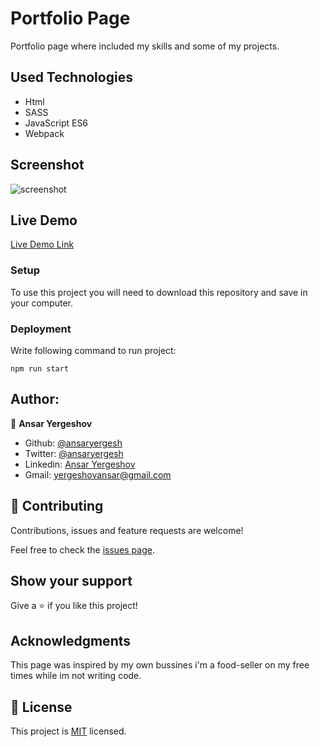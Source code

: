 # Portfolio Page

Portfolio page where included my skills and some of my projects.

## Used Technologies

- Html
- SASS
- JavaScript ES6
- Webpack

## Screenshot
![screenshot](https://sun1.tele2-kz-shymkent.userapi.com/6VsiUeyDM5o8Yw-DbC4-g2dFMiTzLh_uiqSH2Q/suudTcSlp5k.jpg)

## Live Demo

[Live Demo Link](https://ansaryergesh.com)


### Setup

To use this project you will need to download this repository and save in your computer.

### Deployment
Write following command to run project:
```
npm run start
```

## Author:

👤 **Ansar Yergeshov**

- Github: [@ansaryergesh](https://github.com/ansaryergesh)
- Twitter: [@ansaryergesh](https://twitter.com/ansaryergesh)
- Linkedin: [Ansar Yergeshov](https://www.linkedin.com/in/ansaryergesh/)
- Gmail: yergeshovansar@gmail.com

## 🤝 Contributing

Contributions, issues and feature requests are welcome!

Feel free to check the [issues page](issues/).

## Show your support

Give a ⭐️ if you like this project!

## Acknowledgments

This page was inspired by my own bussines i'm a food-seller on my free times while im not writing code.

## 📝 License

This project is [MIT](lic.url) licensed.
